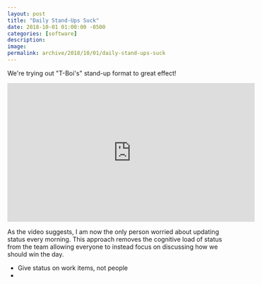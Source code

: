 ```yaml
---
layout: post
title: "Daily Stand-Ups Suck"
date: 2018-10-01 01:00:00 -0500
categories: [software]
description: 
image: 
permalink: archive/2018/10/01/daily-stand-ups-suck
---
```


We're trying out "T-Boi's" stand-up format to great effect!

<iframe width="560" height="315" src="https://www.youtube.com/embed/lvs7VEsQzKY?start=1829" frameborder="0" allow="autoplay; encrypted-media" allowfullscreen></iframe>

As the video suggests, I am now the only person worried about updating status every morning. This approach removes the cognitive load of status from the team allowing everyone to instead focus on discussing how we should win the day.

* Give status on work items, not people
* 